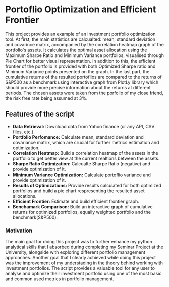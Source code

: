 # Portoflio Optimization and Efficient Frontier

This project provides an example of an investment portfolio optimization tool. At first, the main statistics are calcualted: mean, standard deviation and covarince matrix, accompanied by the correlation heatmap graph of the portfolio's assets. It calculates the optimal asset allocation using the Maximum Sharpe Ratio and Minimum Variance portfolios, visualised through Pie Chart for better visual representation. In addition to this, the efficient frontier of the portfolio is provided with both Optimized Sharpe ratio and Minimum Variance points presented on the graph. In the last part, the cumulative returns of the resulted portoflios are compared to the returns of S&P500 as a benchmark using interactive graph from PlotLy library which should provide more precise information about the returns at different periods.
The chosen assets were taken from the porfolio of my close friend, the risk free rate being assumed at 3%. 

## Features of the script
 - **Data Retrieval:** Download data from Yahoo finance (or any API, CSV files, etc.)
 - **Portfolio Perfomance:** Calculate mean, standard deviation and covariance matrix, which are crucial for further metrics estimation and optimization.
 - **Correlation Heatmap:** Build a correlation heatmap of the assets in the portfolio to get better view at the current realtions between the assets.
 - **Sharpe Ratio Optimization:** Calcualte Sharpe Ratio (negative) and provide optimization of it.
 - **Minimum Variance Optimization:** Calculate portoflio variance and provide optimization of it.
 - **Results of Optimizations:** Provide results calculated for both optimized portfolios and build a pie chart respresenting the resulted asset allocations.
 - **Efficient Frontier:** Estimate and build efficient frontier graph.
 - **Benchamark Comparison:** Build an interactive graph of cumulative returns for optimized portfolios, equally weighted portfolio and the benchmark(S&P500).

### Motivation

The main goal for doing this project was to further enhance my python analytical skills that I absorbed during completing my Seminar Project at the University, alongside with exploring different portfolio management approaches. Another goal that I clearly achieved while doing this project was the improvement of my understading in the theory behind working with investment portfolios. 
The script provides a valuable tool for any user to analyse and optimize their investment portfolio using one of the most basic  and common used metrics in portfolio management.
